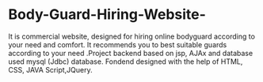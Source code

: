 # Body-Guard-Hiring-Website-
It is commercial website, designed for hiring online bodyguard according to your need and comfort.
It recommends you to best suitable guards according to your need .Project backend based on jsp, AJAx and 
database used mysql (Jdbc) database. Fondend designed with the help of HTML, CSS, JAVA Script,JQuery.
